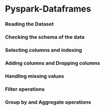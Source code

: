 # Pyspark-Dataframes

### Reading the Dataset
### Checking the schema of the data
### Selecting columns and indexing
### Adding columns and Dropping columns
### Handling missing values
### Filter operations
### Group by and Aggregate operations

